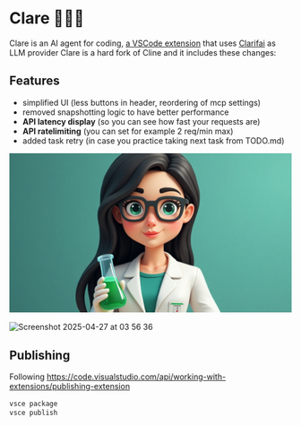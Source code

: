 # Clare 👩🏻‍🔬
Clare is an AI agent for coding, [a VSCode extension](https://marketplace.visualstudio.com/items?itemName=tot-ra.clare) that uses [Clarifai](https://clarifai.com) as LLM provider
Clare is a hard fork of Cline and it includes these changes:

## Features
- simplified UI (less buttons in header, reordering of mcp settings)
- removed snapshotting logic to have better performance
- **API latency display** (so you can see how fast your requests are)
- **API ratelimiting** (you can set for example 2 req/min max)
- added task retry (in case you practice taking next task from TODO.md)

![](./docs/clare.jpg)

<img width="1066" alt="Screenshot 2025-04-27 at 03 56 36" src="https://github.com/user-attachments/assets/1e0f2344-b217-4c4b-8de9-0ed8024babea" />

## Publishing 
Following https://code.visualstudio.com/api/working-with-extensions/publishing-extension
```
vsce package
vsce publish
```
